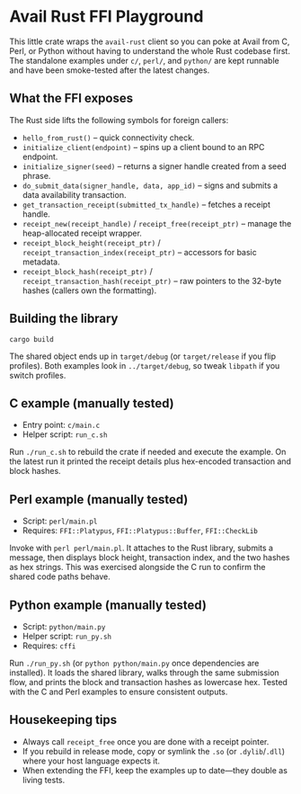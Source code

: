 # Avail Rust FFI Playground

This little crate wraps the `avail-rust` client so you can poke at Avail from C,
Perl, or Python without having to understand the whole Rust codebase first. The
standalone examples under `c/`, `perl/`, and `python/` are kept runnable and
have been smoke-tested after the latest changes.

## What the FFI exposes

The Rust side lifts the following symbols for foreign callers:

- `hello_from_rust()` – quick connectivity check.
- `initialize_client(endpoint)` – spins up a client bound to an RPC endpoint.
- `initialize_signer(seed)` – returns a signer handle created from a seed phrase.
- `do_submit_data(signer_handle, data, app_id)` – signs and submits a data
  availability transaction.
- `get_transaction_receipt(submitted_tx_handle)` – fetches a receipt handle.
- `receipt_new(receipt_handle)` / `receipt_free(receipt_ptr)` – manage the
  heap-allocated receipt wrapper.
- `receipt_block_height(receipt_ptr)` / `receipt_transaction_index(receipt_ptr)`
  – accessors for basic metadata.
- `receipt_block_hash(receipt_ptr)` / `receipt_transaction_hash(receipt_ptr)` –
  raw pointers to the 32-byte hashes (callers own the formatting).

## Building the library

```
cargo build
```

The shared object ends up in `target/debug` (or `target/release` if you flip
profiles). Both examples look in `../target/debug`, so tweak `libpath` if you
switch profiles.

## C example (manually tested)

- Entry point: `c/main.c`
- Helper script: `run_c.sh`

Run `./run_c.sh` to rebuild the crate if needed and execute the example. On the
latest run it printed the receipt details plus hex-encoded transaction and block
hashes.

## Perl example (manually tested)

- Script: `perl/main.pl`
- Requires: `FFI::Platypus`, `FFI::Platypus::Buffer`, `FFI::CheckLib`

Invoke with `perl perl/main.pl`. It attaches to the Rust library, submits a
message, then displays block height, transaction index, and the two hashes as
hex strings. This was exercised alongside the C run to confirm the shared code
paths behave.

## Python example (manually tested)

- Script: `python/main.py`
- Helper script: `run_py.sh`
- Requires: `cffi`

Run `./run_py.sh` (or `python python/main.py` once dependencies are installed).
It loads the shared library, walks through the same submission flow, and prints
the block and transaction hashes as lowercase hex. Tested with the C and Perl
examples to ensure consistent outputs.

## Housekeeping tips

- Always call `receipt_free` once you are done with a receipt pointer.
- If you rebuild in release mode, copy or symlink the `.so` (or `.dylib`/`.dll`)
  where your host language expects it.
- When extending the FFI, keep the examples up to date—they double as living
  tests.
